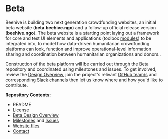 # Beta

Beehive is building two next generation crowdfunding websites, an initial beta website (**beta.beehive.ngo**) and a follow-up official release version (**beehive.ngo**). The beta website is a starting point laying out a framework for core and test UI elements and applications (toolbox [modules](https://github.com/BeehiveNGO/Modules)) to be integrated into, to model how data-driven humanitarian crowdfunding platforms can look, function and improve operational-level information sharing and coordination between humanitarian organizations and donors..

Construction of the beta platform will be carried out through the Beta repository and coordinated using milestones and issues. To get involved, review the [Design Overview](https://github.com/BeehiveNGO/Beta/blob/master/Beta_Design_Overview.md), join the project's relivant [GitHub team/s](https://github.com/BeehiveNGO/Teams) and corresponding [Slack channels](https://github.com/BeehiveNGO/Teams) then let us know where and how you'd like to contribute.

**Repository Contents:**

- README
- License
- [Beta Design Overview](https://github.com/BeehiveNGO/Beta/blob/master/Beta_Design_Overview.md)
- [Milestones](https://github.com/BeehiveNGO/Beta/milestones) and [Issues](https://github.com/BeehiveNGO/Beta/issues)
- [Website files](https://github.com/BeehiveNGO/Beta/blob/master/files.md)
- [Contact](https://github.com/BeehiveNGO/Beehive/wiki/Contact)
